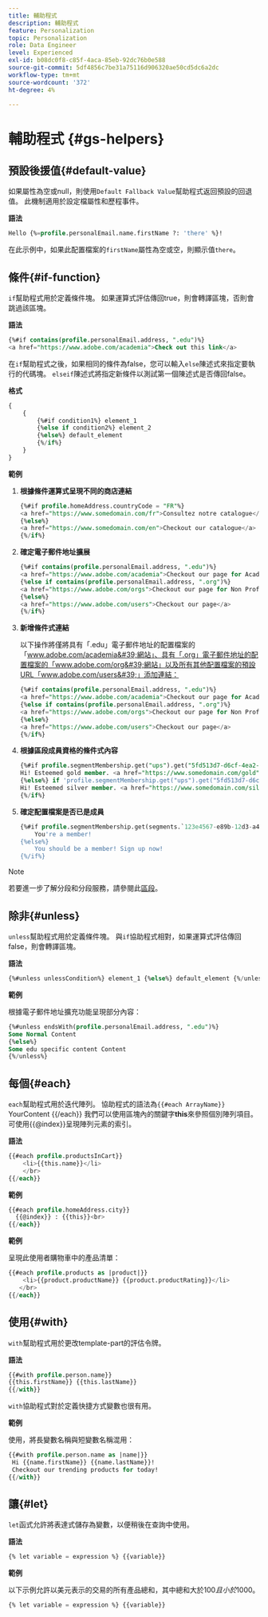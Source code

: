 ```yaml
---
title: 輔助程式
description: 輔助程式
feature: Personalization
topic: Personalization
role: Data Engineer
level: Experienced
exl-id: b08dc0f8-c85f-4aca-85eb-92dc76b0e588
source-git-commit: 5df4856c7be31a75116d906320ae50cd5dc6a2dc
workflow-type: tm+mt
source-wordcount: '372'
ht-degree: 4%

---
```


# 輔助程式 {#gs-helpers}

## 預設後援值{#default-value}

如果屬性為空或null，則使用`Default Fallback Value`幫助程式返回預設的回退值。 此機制適用於設定檔屬性和歷程事件。

**語法**

```sql
Hello {%=profile.personalEmail.name.firstName ?: 'there' %}!
```

在此示例中，如果此配置檔案的`firstName`屬性為空或空，則顯示值`there`。

## 條件{#if-function}

`if`幫助程式用於定義條件塊。
如果運算式評估傳回true，則會轉譯區塊，否則會跳過該區塊。

**語法**

```sql
{%#if contains(profile.personalEmail.address, ".edu")%}
<a href="https://www.adobe.com/academia">Check out this link</a>
```

在`if`幫助程式之後，如果相同的條件為false，您可以輸入`else`陳述式來指定要執行的代碼塊。
`elseif`陳述式將指定新條件以測試第一個陳述式是否傳回false。


**格式**

```sql
{
    {
        {%#if condition1%} element_1 
        {%else if condition2%} element_2 
        {%else%} default_element 
        {%/if%}
    }
}
```

**範例**

1. **根據條件運算式呈現不同的商店連結**

   ```sql
   {%#if profile.homeAddress.countryCode = "FR"%}
   <a href="https://www.somedomain.com/fr">Consultez notre catalogue</a>
   {%else%}
   <a href="https://www.somedomain.com/en">Checkout our catalogue</a>
   {%/if%}
   ```

1. **確定電子郵件地址擴展**

   ```sql
   {%#if contains(profile.personalEmail.address, ".edu")%}
   <a href="https://www.adobe.com/academia">Checkout our page for Academia personals</a>
   {%else if contains(profile.personalEmail.address, ".org")%}
   <a href="https://www.adobe.com/orgs">Checkout our page for Non Profits</a>
   {%else%}
   <a href="https://www.adobe.com/users">Checkout our page</a>
   {%/if%}
   ```

1. **新增條件式連結**

   以下操作將僅將具有「.edu」電子郵件地址的配置檔案的「www.adobe.com/academia&#39;網站」、具有「.org」電子郵件地址的配置檔案的「www.adobe.com/org&#39;網站」以及所有其他配置檔案的預設URL「www.adobe.com/users&#39;」添加連結：

   ```sql
   {%#if contains(profile.personalEmail.address, ".edu")%}
   <a href="https://www.adobe.com/academia">Checkout our page for Academia personals</a>
   {%else if contains(profile.personalEmail.address, ".org")%}
   <a href="https://www.adobe.com/orgs">Checkout our page for Non Profits</a>
   {%else%}
   <a href="https://www.adobe.com/users">Checkout our page</a>
   {%/if%}
   ```

1. **根據區段成員資格的條件式內容**

   ```sql
   {%#if profile.segmentMembership.get("ups").get("5fd513d7-d6cf-4ea2-856a-585150041a8b").status = "existing"%}
   Hi! Esteemed gold member. <a href="https://www.somedomain.com/gold">Checkout your exclusive perks </a>
   {%else%} if 'profile.segmentMembership.get("ups").get("5fd513d7-d6cf-4ea2-856a-585150041a8c").status = "existing"'%}
   Hi! Esteemed silver member. <a href="https://www.somedomain.com/silver">Checkout your exclusive perks </a>
   {%/if%}
   ```

1. **確定配置檔案是否已是成員**

   ```sql
   {%#if profile.segmentMembership.get(segments.`123e4567-e89b-12d3-a456-426614174000`.id)%}
       You're a member!
   {%else%}
       You should be a member! Sign up now!
   {%/if%}
   ```

>[!NOTE]
>
>若要進一步了解分段和分段服務，請參閱此[區段](../../segment/about-segments.md)。


## 除非{#unless}

`unless`幫助程式用於定義條件塊。 與`if`協助程式相對，如果運算式評估傳回false，則會轉譯區塊。

**語法**

```sql
{%#unless unlessCondition%} element_1 {%else%} default_element {%/unless%}
```

**範例**

根據電子郵件地址擴充功能呈現部分內容：

```sql
{%#unless endsWith(profile.personalEmail.address, ".edu")%}
Some Normal Content
{%else%}
Some edu specific content Content
{%/unless%}
```

## 每個{#each}

`each`幫助程式用於迭代陣列。
協助程式的語法為```{{#each ArrayName}}``` YourContent {{/each}}
我們可以使用區塊內的關鍵字**this**&#x200B;來參照個別陣列項目。 可使用{{@index}}呈現陣列元素的索引。

**語法**

```sql
{{#each profile.productsInCart}}
    <li>{{this.name}}</li>
    </br>
{{/each}}
```

**範例**

```sql
{{#each profile.homeAddress.city}}
  {{@index}} : {{this}}<br>
{{/each}}
```

**範例**

呈現此使用者購物車中的產品清單：

```sql
{{#each profile.products as |product|}}
    <li>{{product.productName}} {{product.productRating}}</li>
   </br>
{{/each}}
```

## 使用{#with}

`with`幫助程式用於更改template-part的評估令牌。

**語法**

```sql
{{#with profile.person.name}}
{{this.firstName}} {{this.lastName}}
{{/with}}
```

`with`協助程式對於定義快捷方式變數也很有用。

**範例**

使用，將長變數名稱與短變數名稱混用：

```sql
{{#with profile.person.name as |name|}}
 Hi {{name.firstName}} {{name.lastName}}!
 Checkout our trending products for today!
{{/with}}
```

## 讓{#let}

`let`函式允許將表達式儲存為變數，以便稍後在查詢中使用。

**語法**

```sql
{% let variable = expression %} {{variable}}
```

**範例**

以下示例允許以美元表示的交易的所有產品總和，其中總和大於$100且小於$1000。

```sql
{% let variable = expression %} {{variable}}
```
